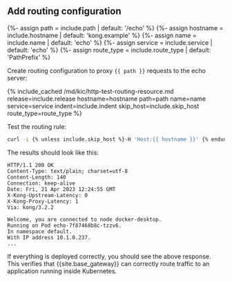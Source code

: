 ## Add routing configuration

{%- assign path = include.path | default: '/echo' %}
{%- assign hostname = include.hostname | default: 'kong.example' %}
{%- assign name = include.name | default: 'echo' %}
{%- assign service = include.service | default: 'echo' %}
{%- assign route_type = include.route_type | default: 'PathPrefix' %}

Create routing configuration to proxy `{{ path }}` requests to the echo server:

{% include_cached /md/kic/http-test-routing-resource.md release=include.release hostname=hostname path=path name=name service=service indent=include.indent skip_host=include.skip_host route_type=route_type %}

Test the routing rule:

```bash
curl -i {% unless include.skip_host %}-H 'Host:{{ hostname }}' {% endunless %}$PROXY_IP{{ path }}
```

The results should look like this:

```text
HTTP/1.1 200 OK
Content-Type: text/plain; charset=utf-8
Content-Length: 140
Connection: keep-alive
Date: Fri, 21 Apr 2023 12:24:55 GMT
X-Kong-Upstream-Latency: 0
X-Kong-Proxy-Latency: 1
Via: kong/3.2.2

Welcome, you are connected to node docker-desktop.
Running on Pod echo-7f87468b8c-tzzv6.
In namespace default.
With IP address 10.1.0.237.
...
```

If everything is deployed correctly, you should see the above response.
This verifies that {{site.base_gateway}} can correctly route traffic to an application running inside Kubernetes.
